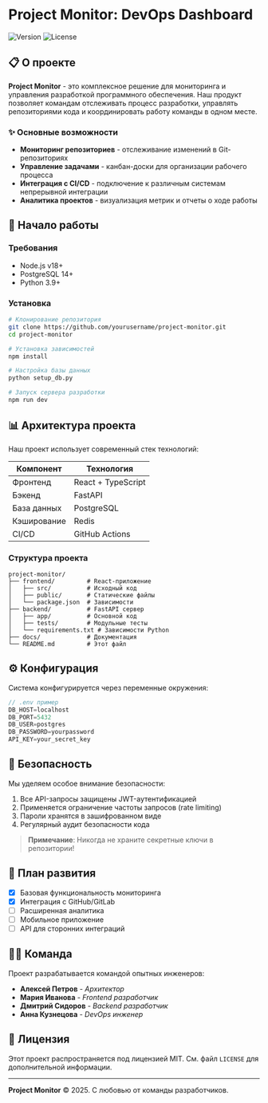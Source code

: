 # Project Monitor: DevOps Dashboard

![Version](https://img.shields.io/badge/version-1.0.0-blue.svg) ![License](https://img.shields.io/badge/license-MIT-green.svg)

## 📋 О проекте

**Project Monitor** - это комплексное решение для мониторинга и управления разработкой программного обеспечения. Наш продукт позволяет командам отслеживать процесс разработки, управлять репозиториями кода и координировать работу команды в одном месте.

### ✨ Основные возможности

- **Мониторинг репозиториев** - отслеживание изменений в Git-репозиториях
- **Управление задачами** - канбан-доски для организации рабочего процесса
- **Интеграция с CI/CD** - подключение к различным системам непрерывной интеграции
- **Аналитика проектов** - визуализация метрик и отчеты о ходе работы

## 🚀 Начало работы

### Требования

- Node.js v18+
- PostgreSQL 14+
- Python 3.9+

### Установка

```bash
# Клонирование репозитория
git clone https://github.com/yourusername/project-monitor.git
cd project-monitor

# Установка зависимостей
npm install

# Настройка базы данных
python setup_db.py

# Запуск сервера разработки
npm run dev
```

## 📊 Архитектура проекта

Наш проект использует современный стек технологий:

| Компонент | Технология |
|-----------|------------|
| Фронтенд  | React + TypeScript |
| Бэкенд    | FastAPI |
| База данных | PostgreSQL |
| Кэширование | Redis |
| CI/CD     | GitHub Actions |

### Структура проекта

```
project-monitor/
├── frontend/         # React-приложение
│   ├── src/          # Исходный код
│   ├── public/       # Статические файлы
│   └── package.json  # Зависимости
├── backend/          # FastAPI сервер
│   ├── app/          # Основной код
│   ├── tests/        # Модульные тесты
│   └── requirements.txt # Зависимости Python
├── docs/             # Документация
└── README.md         # Этот файл
```

## ⚙️ Конфигурация

Система конфигурируется через переменные окружения:

```javascript
// .env пример
DB_HOST=localhost
DB_PORT=5432
DB_USER=postgres
DB_PASSWORD=yourpassword
API_KEY=your_secret_key
```

## 🔐 Безопасность

Мы уделяем особое внимание безопасности:

1. Все API-запросы защищены JWT-аутентификацией
2. Применяется ограничение частоты запросов (rate limiting)
3. Пароли хранятся в зашифрованном виде
4. Регулярный аудит безопасности кода

> **Примечание**: Никогда не храните секретные ключи в репозитории!

## 📝 План развития

- [x] Базовая функциональность мониторинга
- [x] Интеграция с GitHub/GitLab
- [ ] Расширенная аналитика
- [ ] Мобильное приложение
- [ ] API для сторонних интеграций

## 👨‍💻 Команда

Проект разрабатывается командой опытных инженеров:

* **Алексей Петров** - *Архитектор*
* **Мария Иванова** - *Frontend разработчик*
* **Дмитрий Сидоров** - *Backend разработчик*
* **Анна Кузнецова** - *DevOps инженер*

## 📄 Лицензия

Этот проект распространяется под лицензией MIT. См. файл `LICENSE` для дополнительной информации.

---

**Project Monitor** © 2025. С любовью от команды разработчиков.
